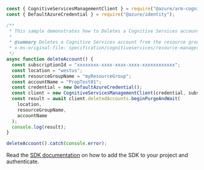 ```javascript
const { CognitiveServicesManagementClient } = require("@azure/arm-cognitiveservices");
const { DefaultAzureCredential } = require("@azure/identity");

/**
 * This sample demonstrates how to Deletes a Cognitive Services account from the resource group.
 *
 * @summary Deletes a Cognitive Services account from the resource group.
 * x-ms-original-file: specification/cognitiveservices/resource-manager/Microsoft.CognitiveServices/stable/2022-03-01/examples/PurgeDeletedAccount.json
 */
async function deleteAccount() {
  const subscriptionId = "xxxxxxxx-xxxx-xxxx-xxxx-xxxxxxxxxxxx";
  const location = "westus";
  const resourceGroupName = "myResourceGroup";
  const accountName = "PropTest01";
  const credential = new DefaultAzureCredential();
  const client = new CognitiveServicesManagementClient(credential, subscriptionId);
  const result = await client.deletedAccounts.beginPurgeAndWait(
    location,
    resourceGroupName,
    accountName
  );
  console.log(result);
}

deleteAccount().catch(console.error);
```

Read the [SDK documentation](https://github.com/Azure/azure-sdk-for-js/blob/%40azure%2Farm-cognitiveservices_7.2.0/sdk/cognitiveservices/arm-cognitiveservices/README.md) on how to add the SDK to your project and authenticate.

